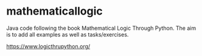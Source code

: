 # mathematicallogic

Java code following the book Mathematical Logic Through Python.
The aim is to add all examples as well as tasks/exercises.

https://www.logicthrupython.org/
